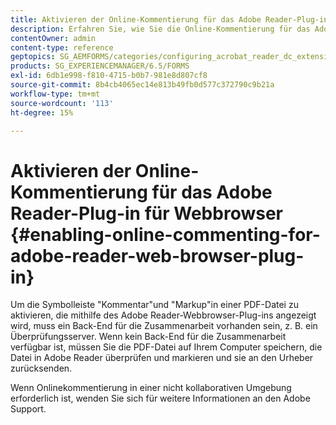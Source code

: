 ```yaml
---
title: Aktivieren der Online-Kommentierung für das Adobe Reader-Plug-in für Webbrowser
description: Erfahren Sie, wie Sie die Online-Kommentierung für das Adobe Reader-Webbrowser-Plug-in aktivieren.
contentOwner: admin
content-type: reference
geptopics: SG_AEMFORMS/categories/configuring_acrobat_reader_dc_extensions
products: SG_EXPERIENCEMANAGER/6.5/FORMS
exl-id: 6db1e998-f810-4715-b0b7-981e8d807cf8
source-git-commit: 8b4cb4065ec14e813b49fb0d577c372790c9b21a
workflow-type: tm+mt
source-wordcount: '113'
ht-degree: 15%

---
```


# Aktivieren der Online-Kommentierung für das Adobe Reader-Plug-in für Webbrowser {#enabling-online-commenting-for-adobe-reader-web-browser-plug-in}

Um die Symbolleiste &quot;Kommentar&quot;und &quot;Markup&quot;in einer PDF-Datei zu aktivieren, die mithilfe des Adobe Reader-Webbrowser-Plug-ins angezeigt wird, muss ein Back-End für die Zusammenarbeit vorhanden sein, z. B. ein Überprüfungsserver. Wenn kein Back-End für die Zusammenarbeit verfügbar ist, müssen Sie die PDF-Datei auf Ihrem Computer speichern, die Datei in Adobe Reader überprüfen und markieren und sie an den Urheber zurücksenden.

Wenn Onlinekommentierung in einer nicht kollaborativen Umgebung erforderlich ist, wenden Sie sich für weitere Informationen an den Adobe Support.
